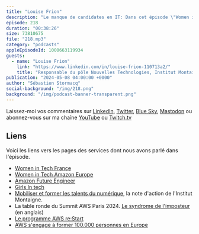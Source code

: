 ```yaml
---
title: "Louise Frion"
description: "Le manque de candidates en IT: Dans cet épisode \"Women in Tech\", nous découvrons le parcours inspirant de Louise Frion. Nous parlons aussi de la pénurie de talents dans les métiers du numérique, des ses causes probables, de ses conséquences pour l'économie et des actions qui sont prises pour y remédier. Si les femmes étaient mieux représentées dans la tech, une grosse partie de cette pénurie pourrait être résorbée. Est-ce que les femmes souffrent plus du syndrôme de l'imposteur que les hommes ? Comment les hommes qui nous écoutent peuvent contribuer à plus de diversité dans les métiers techniques ?"
episode: 218
duration: "00:38:26"
size: 73810675
file: "218.mp3"
category: "podcasts"
appleEpisodeId: 1000663119934
guests:
  - name: "Louise Frion"
    link: "https://www.linkedin.com/in/louise-frion-110713a2/"
    title: "Responsable du pôle Nouvelles Technologies, Institut Montaigne"
publication: "2024-05-08 04:00:00 +0000"
author: "Sébastien Stormacq"
social-background: "/img/218.png"
background: "/img/podcast-banner-transparent.png"
---
```


Laissez-moi vos commentaires sur [LinkedIn](https://www.linkedin.com/in/sebastienstormacq/), [Twitter](https://twitter.com/sebsto), [Blue Sky](https://bsky.app/profile/sebsto.bsky.social), [Mastodon](https://awscommunity.social/@sebsto) ou abonnez-vous sur ma chaîne [YouTube](https://www.youtube.com/sebsto) ou [Twitch.tv](https://www.twitch.tv/sebAWS)

## Liens

Voici les liens vers les pages des services dont nous avons parlé dans l'épisode.

- [Women in Tech France](https://women-in-tech.org/fr/)
- [Women in Tech Amazon Europe](https://www.aboutamazon.eu/news/tag/women-in-tech)
- [Amazon Future Engineer](https://www.amazonfutureengineer.fr/)
- [Girls In tech](https://girlsintech.org/)
- [Mobiliser et former les talents du numérique](https://www.institutmontaigne.org/publications/mobiliser-et-former-les-talents-du-numerique), la note d'action de l'Institut Montaigne.
- La table ronde du Summit AWS Paris 2024. [Le syndrome de l'imposteur](https://www.youtube.com/watch?v=z6JODZtnOVs) (en anglais)
- [Le programme AWS re:Start](https://aws.amazon.com/training/restart/)
- [AWS s'engage à former 100.000 personnes en Europe](https://aws.amazon.com/fr/blogs/france/aws-sengage-combler-manque-de-competences-europe/)